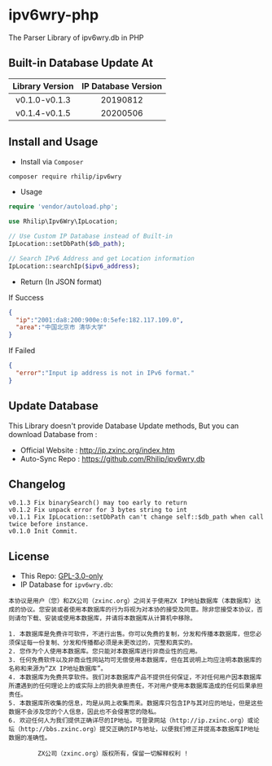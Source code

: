 # ipv6wry-php

The Parser Library of ipv6wry.db in PHP

## Built-in Database Update At

| Library Version | IP Database Version |
| :--: | :--: |
| v0.1.0-v0.1.3 | 20190812 |
| v0.1.4-v0.1.5 | 20200506 |

## Install and Usage

- Install via `Composer`

```bash
composer require rhilip/ipv6wry
```

- Usage

```php
require 'vendor/autoload.php';

use Rhilip\Ipv6Wry\IpLocation;

// Use Custom IP Database instead of Built-in
IpLocation::setDbPath($db_path);

// Search IPv6 Address and get Location information
IpLocation::searchIp($ipv6_address);
```

- Return (In JSON format)

If Success
```json
{
  "ip":"2001:da8:200:900e:0:5efe:182.117.109.0",
  "area":"中国北京市 清华大学"
}
```

If Failed

```json
{
  "error":"Input ip address is not in IPv6 format."
}
```

## Update Database

This Library doesn't provide Database Update methods, But you can download Database from :

 - Official Website : <http://ip.zxinc.org/index.htm>
 - Auto-Sync Repo : <https://github.com/Rhilip/ipv6wry.db>

## Changelog

```
v0.1.3 Fix binarySearch() may too early to return
v0.1.2 Fix unpack error for 3 bytes string to int
v0.1.1 Fix IpLocation::setDbPath can't change self::$db_path when call twice before instance.
v0.1.0 Init Commit.
```

## License

 - This Repo: [GPL-3.0-only](https://github.com/Rhilip/ipv6wry.db/blob/master/LICENSE)
 - IP Database for `ipv6wry.db`:

```
本协议是用户（您）和ZX公司（zxinc.org）之间关于使用ZX IP地址数据库（本数据库）达成的协议。您安装或者使用本数据库的行为将视为对本协的接受及同意。除非您接受本协议，否则请勿下载、安装或使用本数据库，并请将本数据库从计算机中移除。

1. 本数据库是免费许可软件，不进行出售。你可以免费的复制，分发和传播本数据库，但您必须保证每一份复制、分发和传播都必须是未更改过的，完整和真实的。
2. 您作为个人使用本数据库。您只能对本数据库进行非商业性的应用。
3. 任何免费软件以及非商业性网站均可无偿使用本数据库，但在其说明上均应注明本数据库的名称和来源为“ZX IP地址数据库”。
4. 本数据库为免费共享软件。我们对本数据库产品不提供任何保证，不对任何用户因本数据库所遭遇到的任何理论上的或实际上的损失承担责任，不对用户使用本数据库造成的任何后果承担责任。
5. 本数据库所收集的信息，均是从网上收集而来。数据库只包含IP与其对应的地址，但是这些数据不会涉及您的个人信息，因此也不会侵害您的隐私。
6. 欢迎任何人为我们提供正确详尽的IP地址。可登录网站（http://ip.zxinc.org）或论坛（http://bbs.zxinc.org）提交正确的IP与地址，以便我们修正并提高本数据库IP地址数据的准确性。

		ZX公司（zxinc.org）版权所有，保留一切解释权利 !
```
